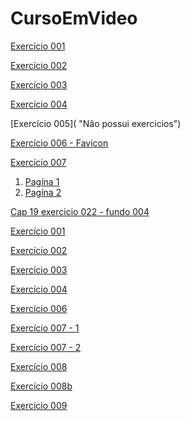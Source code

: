 # CursoEmVideo

[Exercício 001](https://claytoneduard.github.io/cursoemvideo/html-css/ex001/index.html)

[Exercício 002](https://claytoneduard.github.io/cursoemvideo/html-css/ex002/index.html "Ex002 ")

[Exercício 003](https://claytoneduard.github.io/cursoemvideo/html-css/ex003/index.html "Ex003 ")

[Exercício 004](https://claytoneduard.github.io/cursoemvideo/html-css/ex004/index.html "Ex004")

[Exercício 005]( "Não possui exercicios")

[Exercício 006 - Favicon](https://claytoneduard.github.io/cursoemvideo/html-css/ex006/index.html "Ex006")

[Exercício 007]()

1. [Pagína 1](https://claytoneduard.github.io/cursoemvideo/html-css/ex007/html4.html "Ex007")
2. [Pagína 2](https://claytoneduard.github.io/cursoemvideo/html-css/ex007/html5.html "ex007")


<a href="https://claytoneduard.github.io/cursoemvideo/html-css/ex022/fundo004.html" target="_blank">Cap 19 exercicio 022 - fundo 004</a>

<a href="https://claytoneduard.github.io/cursoemvideo/html-css/ex001/index.html" target="_blank">Exercício 001</a>


<a href="https://claytoneduard.github.io/cursoemvideo/html-css/ex002/index.html" target="_blank">Exercício 002</a>


<a href="https://claytoneduard.github.io/cursoemvideo/html-css/ex003/index.html" target="_blank">Exercício 003</a>


<a href="https://claytoneduard.github.io/cursoemvideo/html-css/ex004/index.html" target="_blank">Exercício 004</a>


<a href="https://claytoneduard.github.io/cursoemvideo/html-css/ex006/index.html" target="_blank">Exercício 006</a>


<a href="https://claytoneduard.github.io/cursoemvideo/html-css/ex007/html4.html" target="_blank">Exercício 007 - 1</a>


<a href="https://claytoneduard.github.io/cursoemvideo/html-css/ex007/html5.html" target="_blank">Exercício 007 - 2</a>


<a href="https://claytoneduard.github.io/cursoemvideo/html-css/ex008/index.html" target="_blank">Exercício 008</a>


<a href="https://claytoneduard.github.io/cursoemvideo/html-css/ex008b/index.html" target="_blank">Exercício 008b</a>


<a href="https://claytoneduard.github.io/cursoemvideo/html-css/ex009/index.html" target="_blank">Exercício 009</a>
